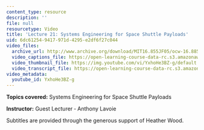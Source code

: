 ```yaml
---
content_type: resource
description: ''
file: null
resourcetype: Video
title: 'Lecture 21: Systems Engineering for Space Shuttle Payloads'
uid: 6dc61254-9417-971d-4295-e2df6f27c044
video_files:
  archive_url: http://www.archive.org/download/MIT16.855JF05/ocw-16.885-29nov2005-220k.mp4
  video_captions_file: https://open-learning-course-data-rc.s3.amazonaws.com/16-885j-aircraft-systems-engineering-fall-2005/41529672042b53908c04ff2e89381a46_YxhoHe3BZ-g.vtt
  video_thumbnail_file: https://img.youtube.com/vi/YxhoHe3BZ-g/default.jpg
  video_transcript_file: https://open-learning-course-data-rc.s3.amazonaws.com/16-885j-aircraft-systems-engineering-fall-2005/094481e84eb658e8c1aee10045714222_YxhoHe3BZ-g.pdf
video_metadata:
  youtube_id: YxhoHe3BZ-g
---
```


**Topics covered:** Systems Engineering for Space Shuttle Payloads

**Instructor:** Guest Lecturer ‑ Anthony Lavoie

Subtitles are provided through the generous support of Heather Wood.